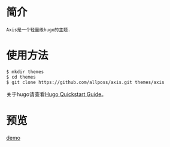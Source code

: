 # 简介

    Axis是一个轻量级hugo的主题.

# 使用方法

```shell
$ mkdir themes
$ cd themes
$ git clone https://github.com/allposs/axis.git themes/axis
```
关于hugo请查看[Hugo Quickstart Guide](https//gohugo.io/overview/quickstart/)。

# 预览

[demo](https://blog.allposs.com)